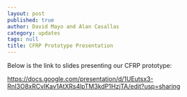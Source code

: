 ```yaml
---
layout: post
published: true
author: David Mayo and Alan Casallas
category: updates
tags: null
title: CFRP Prototype Presentation
---
```


Below is the link to slides presenting our CFRP prototype:

https://docs.google.com/presentation/d/1UEutsx3-RnI3O8xRCvIKav1AtXRs4lpTM3kdP1HzjTA/edit?usp=sharing
